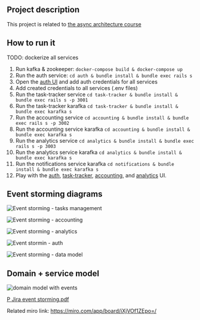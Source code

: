 Project description
---

This project is related to [the async architecture course](https://education.borshev.com/architecture)


How to run it
---

TODO: dockerize all services

1. Run kafka & zookeeper: `docker-compose build & docker-compose up`
2. Run the auth service: `cd auth & bundle install & bundle exec rails s`
3. Open the [auth UI](http://localhost:3000) and add auth credentials for all services
4. Add created credentials to all services (.env files)
5. Run the task-tracker service `cd task-tracker & bundle install & bundle exec rails s -p 3001`
6. Run the task-tracker karafka `cd task-tracker & bundle install & bundle exec karafka s`
7. Run the accounting service `cd accounting & bundle install & bundle exec rails s -p 3002`
8. Run the accounting service karafka `cd accounting & bundle install & bundle exec karafka s`
9. Run the analytics service `cd analytics & bundle install & bundle exec rails s -p 3003`
10. Run the analytics service karafka `cd analytics & bundle install & bundle exec karafka s`
11. Run the notifications service karafka `cd notifications & bundle install & bundle exec karafka s`
12. Play with the [auth](http://localhost:3000), [task-tracker](http://localhost:3001), [accounting](http://localhost:3002), and [analytics](http://localhost:3003) UI.


Event storming diagrams
---


![Event storming - tasks management](https://user-images.githubusercontent.com/453727/111066103-a2350080-84bd-11eb-8b75-cdedda616966.jpg)


![Event storming - accounting](https://user-images.githubusercontent.com/453727/111066114-a7924b00-84bd-11eb-9ccb-21d222b6829d.jpg)


![Event storming - analytics](https://user-images.githubusercontent.com/453727/111066117-aeb95900-84bd-11eb-98bb-20123e898626.jpg)


![Event stormin - auth](https://user-images.githubusercontent.com/453727/111066125-b547d080-84bd-11eb-9b29-941b85fe9226.jpg)


![Event storming - data model](https://user-images.githubusercontent.com/453727/113508310-91712b00-954f-11eb-8ca7-822f0f6cf41c.jpg)



Domain + service model
---

![domain model with events](https://user-images.githubusercontent.com/453727/113508317-9afa9300-954f-11eb-9c35-63ea798a71aa.jpg)


[P Jira event storming.pdf](https://github.com/dhalai/p-jira/files/6136525/P.Jira.event.storming.pdf)


Related miro link: https://miro.com/app/board/iXjVOf1ZEpo=/
